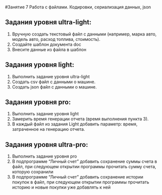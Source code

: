 #Занятие 7
Работа с файлами. Кодировки, сериализация данных, json

## Задания уровня ultra-light:
1. Вручную создать текстовый файл с данными (например, марка авто, модель авто,
расход топлива, стоимость).
2. Создайте шаблон документа doc
3. Внесите данные из файла в шаблон

## Задания уровня light:
1. Выполнить задание уровня ultra-light
2. Создать csv файл с данными о машине.
3. Создать json файл с данными о машине.

## Задания уровня pro:
1. Выполнить задание уровня light
2. Замерить время генерации отчета (время выполнения пункта 3).
3. В каждый файл из задания Light добавить параметр: время, затраченное на
генерацию отчета.

## Задания уровня ultra-pro:
1. Выполнить задание уровня pro
2. В подпрограмме “Личный счет” добавить сохранение суммы счета в файл, при
следующем открытии программы прочитать сумму счета, которую сохранили
3. В подпрограмме “Личный счет” добавить сохранение истории покупок в файл, при
следующем открытии программы прочитать историю и новые покупки уже
добавлять к ней